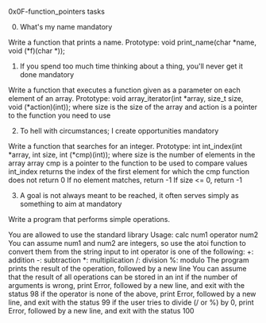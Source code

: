 0x0F-function_pointers
tasks

0. What's my name
mandatory

Write a function that prints a name.
Prototype: void print_name(char *name, void (*f)(char *));


1. If you spend too much time thinking about a thing, you'll never get it done
mandatory

Write a function that executes a function given as a parameter on each element of an array.
Prototype: void array_iterator(int *array, size_t size, void (*action)(int));
where size is the size of the array
and action is a pointer to the function you need to use


2. To hell with circumstances; I create opportunities
mandatory

Write a function that searches for an integer.
Prototype: int int_index(int *array, int size, int (*cmp)(int));
where size is the number of elements in the array array
cmp is a pointer to the function to be used to compare values
int_index returns the index of the first element for which the cmp function does not return 0
If no element matches, return -1
If size <= 0, return -1


3. A goal is not always meant to be reached, it often serves simply as something 
to aim at mandatory

Write a program that performs simple operations.

You are allowed to use the standard library
Usage: calc num1 operator num2
You can assume num1 and num2 are integers, so use the atoi
 function to convert them from the string input to int
operator is one of the following:
+: addition
-: subtraction
*: multiplication
/: division
%: modulo
The program prints the result of the operation, followed by a new line
You can assume that the result of all operations can be stored in an int
if the number of arguments is wrong, print Error, followed by a new line,
and exit with the status 98
if the operator is none of the above, print Error, followed by a new line,
and exit with the status 99
if the user tries to divide (/ or %) by 0, print Error, followed by a new line, 
and exit with the status 100

